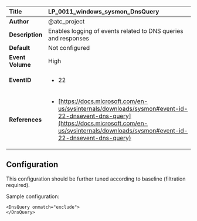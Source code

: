 | Title            | LP_0011_windows_sysmon_DnsQuery                                                                     |
|:-----------------|:--------------------------------------------------------------------------------|
| **Author**       | @atc_project                                                                      |
| **Description**  | Enables logging of events related to DNS queries and responses                                                               |
| **Default**      | Not configured                                                                   |
| **Event Volume** | High                                                                    |
| **EventID**      | <ul><li>22</li></ul>         |
| **References**   | <ul><li>[https://docs.microsoft.com/en-us/sysinternals/downloads/sysmon#event-id-22-dnsevent-dns-query](https://docs.microsoft.com/en-us/sysinternals/downloads/sysmon#event-id-22-dnsevent-dns-query)</li></ul> |



## Configuration

This configuration should be further tuned according to baseline (filtration required).

Sample configuration:
```
<DnsQuery onmatch="exclude">
</DnsQuery>
```


